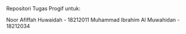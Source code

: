 Repositori Tugas Progif untuk:

Noor Afiffah Huwaidah - 18212011
Muhammad Ibrahim Al Muwahidan - 18212034
